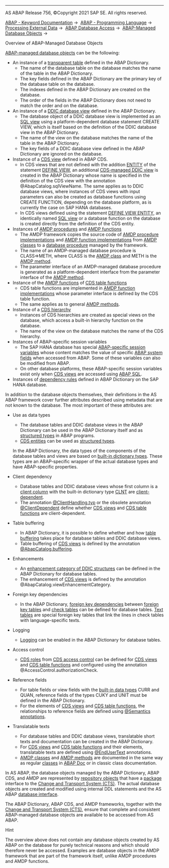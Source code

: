   

* * *

AS ABAP Release 756, ©Copyright 2021 SAP SE. All rights reserved.

[ABAP - Keyword Documentation](javascript:call_link\('abenabap.htm'\)) →  [ABAP - Programming Language](javascript:call_link\('abenabap_reference.htm'\)) →  [Processing External Data](javascript:call_link\('abenabap_language_external_data.htm'\)) →  [ABAP Database Access](javascript:call_link\('abendb_access.htm'\)) →  [ABAP-Managed Database Objects](javascript:call_link\('abenabap_managed_db_objects.htm'\)) → 

Overview of ABAP-Managed Database Objects

[ABAP-managed database objects](javascript:call_link\('abenabap_managed_db_object_glosry.htm'\) "Glossary Entry") can be the following:

-   An instance of a [transparent table](javascript:call_link\('abentransparent_table_glosry.htm'\) "Glossary Entry") defined in the ABAP Dictionary.
    -   The name of the database table on the database matches the name of the table in the ABAP Dictionary.
    -   The key fields defined in the ABAP Dictionary are the primary key of the database table on the database.
    -   The indexes defined in the ABAP Dictionary are created on the database.
    -   The order of the fields in the ABAP Dictionary does not need to match the order and on the database.
-   An instance of a [DDIC database view](javascript:call_link\('abendatabase_view_glosry.htm'\) "Glossary Entry") defined in the ABAP Dictionary.
    -   The database object of a DDIC database view is implemented as an [SQL view](javascript:call_link\('abensql_view_glosry.htm'\) "Glossary Entry") using a platform-dependent database statement CREATE VIEW, which is itself based on the definition of the DDIC database view in the ABAP Dictionary.
    -   The name of the view on the database matches the name of the table in the ABAP Dictionary.
    -   The key fields of a DDIC database view defined in the ABAP Dictionary are ignored on the database.
-   Instance of a [CDS view](javascript:call_link\('abencds_view_glosry.htm'\) "Glossary Entry") defined in ABAP CDS.
    -   In CDS views that are not defined with the addition [ENTITY](javascript:call_link\('abencds_define_view_entity.htm'\)) of the statement [DEFINE VIEW](javascript:call_link\('abencds_define_view_v1.htm'\)), an additional [CDS-managed DDIC view](javascript:call_link\('abencds_mngdddic_view_glosry.htm'\) "Glossary Entry") is created in the ABAP Dictionary whose name is specified in the definition of the CDS view with the annotation @AbapCatalog.sqlViewName. The same applies as to DDIC database views, where instances of CDS views with input parameters can also be created as database functions using CREATE FUNCTION, depending on the database platform, as is currently the case on SAP HANA databases.
    -   In CDS views defined using the statement [DEFINE VIEW ENTITY](javascript:call_link\('abencds_define_view_entity.htm'\)), an identically named [SQL view](javascript:call_link\('abensql_view_glosry.htm'\) "Glossary Entry") or a database function on the database is created directly from the definition of the CDS entity.
-   Instances of [AMDP procedures](javascript:call_link\('abenamdp_procedure_glosry.htm'\) "Glossary Entry") and [AMDP functions](javascript:call_link\('abenamdp_function_glosry.htm'\) "Glossary Entry")
    -   The AMDP framework copies the source code of [AMDP procedure implementations](javascript:call_link\('abenamdp_procedure_method_glosry.htm'\) "Glossary Entry") and [AMDP function implementations](javascript:call_link\('abenamdp_function_method_glosry.htm'\) "Glossary Entry") from [AMDP classes](javascript:call_link\('abenamdp_class_glosry.htm'\) "Glossary Entry") to a [database procedure](javascript:call_link\('abendatabase_procedure_glosry.htm'\) "Glossary Entry") managed by the framework.
    -   The name of an AMDP-managed database procedure is CLASS=>METH, where CLASS is the [AMDP class](javascript:call_link\('abenamdp_class_glosry.htm'\) "Glossary Entry") and METH is the [AMDP method](javascript:call_link\('abenamdp_method_glosry.htm'\) "Glossary Entry").
    -   The parameter interface of an AMDP-managed database procedure is generated as a platform-dependent interface from the parameter interface of the [AMDP method](javascript:call_link\('abenamdp_method_glosry.htm'\) "Glossary Entry").
-   Instance of the [AMDP functions](javascript:call_link\('abenamdp_function_glosry.htm'\) "Glossary Entry") of [CDS table functions](javascript:call_link\('abencds_table_function_glosry.htm'\) "Glossary Entry")
    -   CDS table functions are implemented in [AMDP function implementations](javascript:call_link\('abenamdp_function_method_glosry.htm'\) "Glossary Entry") whose parameter interface is defined by the CDS table function.
    -   The same applies as to general [AMDP methods](javascript:call_link\('abenamdp_method_glosry.htm'\) "Glossary Entry").
-   Instance of a [CDS hierarchy](javascript:call_link\('abencds_hierarchy_glosry.htm'\) "Glossary Entry")
    -   Instances of CDS hierarchies are created as special views on the database, which access a built-in hierarchy function on the database.
    -   The name of the view on the database matches the name of the CDS hierarchy.
-   Instances of ABAP-specific session variables
    -   The SAP HANA database has special [ABAP-specific session variables](javascript:call_link\('abenhana_session_variables.htm'\)) whose content matches the value of specific [ABAP system fields](javascript:call_link\('abensystem_field_glosry.htm'\) "Glossary Entry") when accessed from ABAP. Some of these variables can also be modified from ABAP.
    -   On other database platforms, these ABAP-specific session variables exist only when [CDS views](javascript:call_link\('abencds_view_glosry.htm'\) "Glossary Entry") are accessed using [ABAP SQL](javascript:call_link\('abenabap_sql.htm'\)).
-   Instances of [dependency rules](javascript:call_link\('abendependency_rule_glosry.htm'\) "Glossary Entry") defined in ABAP Dictionary on the SAP HANA database.

In addition to the database objects themselves, their definitions in the AS ABAP framework cover further attributes described using metadata that are not known to the database. The most important of these attributes are:

-   Use as data types
    
    -   The database tables and DDIC database views in the ABAP Dictionary can be used in the ABAP Dictionary itself and as [structured types](javascript:call_link\('abenstructured_type_glosry.htm'\) "Glossary Entry") in ABAP programs.
    -   [CDS entities](javascript:call_link\('abencds_entity_glosry.htm'\) "Glossary Entry") can be used as [structured types](javascript:call_link\('abenstructured_type_glosry.htm'\) "Glossary Entry").
    
    In the ABAP Dictionary, the data types of the components of the database tables and views are based on [built-in dictionary types](javascript:call_link\('abenddic_builtin_types.htm'\)). These types are an ABAP-specific wrapper of the actual database types and have ABAP-specific properties.
    
-   Client dependency
    -   Database tables and DDIC database views whose first column is a [client column](javascript:call_link\('abenclient_column_glosry.htm'\) "Glossary Entry") with the built-in dictionary type [CLNT](javascript:call_link\('abenddic_builtin_types.htm'\)) are [client-dependent](javascript:call_link\('abenclient_dependent_glosry.htm'\) "Glossary Entry").
    -   The annotation [@ClientHandling.typ](javascript:call_link\('abencds_view_client_handling_v1.htm'\)) or the obsolete annotation [@ClientDependent](javascript:call_link\('abencds_view_client_handling_obs.htm'\)) define whether [CDS views](javascript:call_link\('abencds_view_glosry.htm'\) "Glossary Entry") and [CDS table functions](javascript:call_link\('abencds_table_function_glosry.htm'\) "Glossary Entry") are client-dependent.
-   Table buffering
    -   In ABAP Dictionary, it is possible to define whether and how [table buffering](javascript:call_link\('abentable_buffering_glosry.htm'\) "Glossary Entry") takes place for database tables and DDIC database views.
    -   Table buffering of [CDS views](javascript:call_link\('abencds_view_glosry.htm'\) "Glossary Entry") is defined by the annotation [@AbapCatalog.buffering](javascript:call_link\('abencds_v1_buffering.htm'\)).
-   Enhancements
    -   An [enhancement category of DDIC structures](javascript:call_link\('abenddic_structures_enh_cat.htm'\)) can be defined in the ABAP Dictionary for database tables.
    -   The enhancement of [CDS views](javascript:call_link\('abencds_view_glosry.htm'\) "Glossary Entry") is defined by the annotation @AbapCatalog.viewEnhancementCategory.
-   Foreign key dependencies
    -   In the ABAP Dictionary, [foreign key dependencies](javascript:call_link\('abenforeign_key_dependency_glosry.htm'\) "Glossary Entry") between [foreign key tables](javascript:call_link\('abenforeign_key_table_glosry.htm'\) "Glossary Entry") and [check tables](javascript:call_link\('abencheck_table_glosry.htm'\) "Glossary Entry") can be defined for database tables. [Text tables](javascript:call_link\('abentext_table_glosry.htm'\) "Glossary Entry") are special foreign key tables that link the lines in check tables with language-specific texts.
-   Logging
    -   [Logging](javascript:call_link\('abenddic_database_tables_protocol.htm'\)) can be enabled in the ABAP Dictionary for database tables.
-   Access control
    -   [CDS roles](javascript:call_link\('abencds_role_glosry.htm'\) "Glossary Entry") from [CDS access control](javascript:call_link\('abencds_access_control_glosry.htm'\) "Glossary Entry") can be defined for [CDS views](javascript:call_link\('abencds_view_glosry.htm'\) "Glossary Entry") and [CDS table functions](javascript:call_link\('abencds_table_function_glosry.htm'\) "Glossary Entry") and configured using the annotation @AccessControl.authorizationCheck.
-   Reference fields
    -   For table fields or view fields with the [built-in data types](javascript:call_link\('abenddic_builtin_types.htm'\)) CURR and QUAN, reference fields of the types CUKY and UNIT must be defined in the ABAP Dictionary.
    -   For the elements of [CDS views](javascript:call_link\('abencds_view_glosry.htm'\) "Glossary Entry") and [CDS table functions](javascript:call_link\('abencds_table_function_glosry.htm'\) "Glossary Entry"), the relationships to reference fields are defined using [@Semantics annotations](javascript:call_link\('abencds_f1_element_annotation.htm'\)).
-   Translatable texts
    -   For database tables and DDIC database views, translatable short texts and documentation can be created in the ABAP Dictionary.
    -   For [CDS views](javascript:call_link\('abencds_view_glosry.htm'\) "Glossary Entry") and [CDS table functions](javascript:call_link\('abencds_table_function_glosry.htm'\) "Glossary Entry") and their elements, translatable texts are defined using [@EndUserText](javascript:call_link\('abencds_annotations_abap_tables.htm'\)) annotations.
    -   [AMDP classes](javascript:call_link\('abenamdp_class_glosry.htm'\) "Glossary Entry") and [AMDP methods](javascript:call_link\('abenamdp_method_glosry.htm'\) "Glossary Entry") are documented in the same way as regular [classes](javascript:call_link\('abenclass_glosry.htm'\) "Glossary Entry") in [ABAP Doc](javascript:call_link\('abenabap_doc_glosry.htm'\) "Glossary Entry") or in classic class documentation.

In AS ABAP, the database objects managed by the ABAP Dictionary, ABAP CDS, and AMDP are represented by [repository objects](javascript:call_link\('abenrepository_object_glosry.htm'\) "Glossary Entry") that have a [package](javascript:call_link\('abenpackage_glosry.htm'\) "Glossary Entry") interface to the [Change and Transport System (CTS)](javascript:call_link\('abencts_glosry.htm'\) "Glossary Entry"). The actual database objects are created and modified using internal DDL statements and the AS ABAP [database interface](javascript:call_link\('abendatabase_interface_glosry.htm'\) "Glossary Entry").

The ABAP Dictionary, ABAP CDS, and AMDP frameworks, together with the [Change and Transport System (CTS)](javascript:call_link\('abencts_glosry.htm'\) "Glossary Entry"), ensure that complete and consistent ABAP-managed database objects are available to be accessed from AS ABAP.

Hint

The overview above does not contain any database objects created by AS ABAP on the database for purely technical reasons and which should therefore never be accessed. Examples are database objects in the AMDP framework that are part of the framework itself, unlike AMDP procedures and AMDP functions.